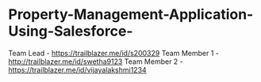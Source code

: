 # Property-Management-Application-Using-Salesforce-
Team Lead - https://trailblazer.me/id/s200329
Team Member 1 -http://trailblazer.me/id/swetha9123
Team Member 2 -https://trailblazer.me/id/vijayalakshmi1234
